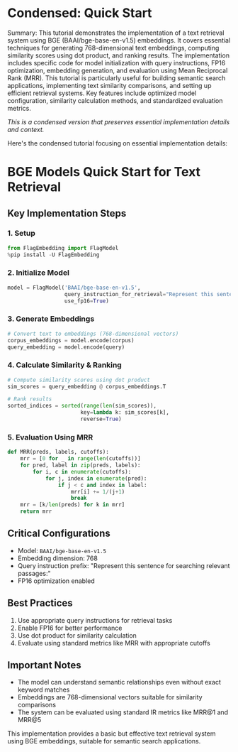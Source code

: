 # Condensed: Quick Start

Summary: This tutorial demonstrates the implementation of a text retrieval system using BGE (BAAI/bge-base-en-v1.5) embeddings. It covers essential techniques for generating 768-dimensional text embeddings, computing similarity scores using dot product, and ranking results. The implementation includes specific code for model initialization with query instructions, FP16 optimization, embedding generation, and evaluation using Mean Reciprocal Rank (MRR). This tutorial is particularly useful for building semantic search applications, implementing text similarity comparisons, and setting up efficient retrieval systems. Key features include optimized model configuration, similarity calculation methods, and standardized evaluation metrics.

*This is a condensed version that preserves essential implementation details and context.*

Here's the condensed tutorial focusing on essential implementation details:

# BGE Models Quick Start for Text Retrieval

## Key Implementation Steps

### 1. Setup
```python
from FlagEmbedding import FlagModel
%pip install -U FlagEmbedding
```

### 2. Initialize Model
```python
model = FlagModel('BAAI/bge-base-en-v1.5',
                  query_instruction_for_retrieval="Represent this sentence for searching relevant passages:",
                  use_fp16=True)
```

### 3. Generate Embeddings
```python
# Convert text to embeddings (768-dimensional vectors)
corpus_embeddings = model.encode(corpus)
query_embedding = model.encode(query)
```

### 4. Calculate Similarity & Ranking
```python
# Compute similarity scores using dot product
sim_scores = query_embedding @ corpus_embeddings.T

# Rank results
sorted_indices = sorted(range(len(sim_scores)), 
                       key=lambda k: sim_scores[k], 
                       reverse=True)
```

### 5. Evaluation Using MRR
```python
def MRR(preds, labels, cutoffs):
    mrr = [0 for _ in range(len(cutoffs))]
    for pred, label in zip(preds, labels):
        for i, c in enumerate(cutoffs):
            for j, index in enumerate(pred):
                if j < c and index in label:
                    mrr[i] += 1/(j+1)
                    break
    mrr = [k/len(preds) for k in mrr]
    return mrr
```

## Critical Configurations

- Model: `BAAI/bge-base-en-v1.5`
- Embedding dimension: 768
- Query instruction prefix: "Represent this sentence for searching relevant passages:"
- FP16 optimization enabled

## Best Practices

1. Use appropriate query instructions for retrieval tasks
2. Enable FP16 for better performance
3. Use dot product for similarity calculation
4. Evaluate using standard metrics like MRR with appropriate cutoffs

## Important Notes

- The model can understand semantic relationships even without exact keyword matches
- Embeddings are 768-dimensional vectors suitable for similarity comparisons
- The system can be evaluated using standard IR metrics like MRR@1 and MRR@5

This implementation provides a basic but effective text retrieval system using BGE embeddings, suitable for semantic search applications.
